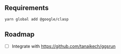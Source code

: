 ## Requirements
```bash
yarn global add @google/clasp
```

## Roadmap

* [ ] Integrate with https://github.com/tanaikech/ggsrun
